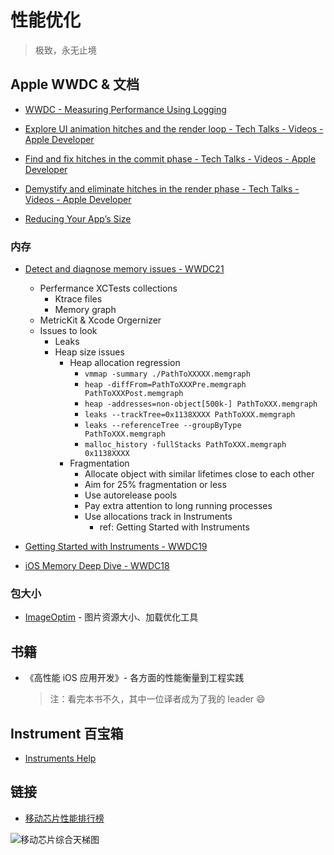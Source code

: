 # 性能优化

> 极致，永无止境

## Apple WWDC & 文档
- [WWDC - Measuring Performance Using Logging](https://developer.apple.com/videos/play/wwdc2018/405)

- [Explore UI animation hitches and the render loop - Tech Talks - Videos - Apple Developer](https://developer.apple.com/videos/play/tech-talks/10855/)
- [Find and fix hitches in the commit phase - Tech Talks - Videos - Apple Developer](https://developer.apple.com/videos/play/tech-talks/10856)
- [Demystify and eliminate hitches in the render phase - Tech Talks - Videos - Apple Developer](https://developer.apple.com/videos/play/tech-talks/10857)
- [Reducing Your App’s Size](https://developer.apple.com/documentation/xcode/reducing-your-app-s-size)

### 内存

- [Detect and diagnose memory issues - WWDC21](https://developer.apple.com/videos/play/wwdc2021/10180/)
    - Perfermance XCTests collections
        - Ktrace files
        - Memory graph
    - MetricKit & Xcode Orgernizer
    - Issues to look
        - Leaks
        - Heap size issues
            * Heap allocation regression
                - `vmmap -summary ./PathToXXXXX.memgraph`
                - `heap -diffFrom=PathToXXXPre.memgraph PathToXXXPost.memgraph`
                - `heap -addresses=non-object[500k-] PathToXXX.memgraph`
                - `leaks --trackTree=0x1138XXXX PathToXXX.memgraph`
                - `leaks --referenceTree --groupByType PathToXXX.memgraph`
                - `malloc_history -fullStacks PathToXXX.memgraph 0x1138XXXX`
            * Fragmentation
                - Allocate object with similar lifetimes close to each other
                - Aim for 25% fragmentation or less
                - Use autorelease pools
                - Pay extra attention to long running processes
                - Use allocations track in Instruments
                    - ref: Getting Started with Instruments

- [Getting Started with Instruments - WWDC19](https://developer.apple.com/videos/play/wwdc2019/411)
- [iOS Memory Deep Dive - WWDC18](https://developer.apple.com/videos/play/wwdc2018/416)

### 包大小

- [ImageOptim](https://imageoptim.com/howto.html) - 图片资源大小、加载优化工具
## 书籍

- 《高性能 iOS 应用开发》- 各方面的性能衡量到工程实践
    > 注：看完本书不久，其中一位译者成为了我的 leader 😄

## Instrument 百宝箱

- [Instruments Help](https://help.apple.com/instruments/mac/current/)

## 链接

- [移动芯片性能排行榜](https://www.socpk.com/)

![移动芯片综合天梯图](./assets/移动芯片综合天梯图.webp)